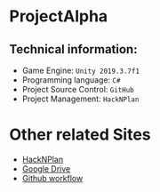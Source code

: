 # ProjectAlpha
## Technical information: 
- Game Engine: `Unity 2019.3.7f1`
- Programming language: `C#`
- Project Source Control: `GitHub`
- Project Management: `HackNPlan`

# Other related Sites 
- [HackNPlan](https://app.hacknplan.com/p/117592/kanban?categoryId=0&boardId=305287)
- [Google Drive](https://drive.google.com/drive/folders/1oTQCZ6Nw042xRN5k68W_nSA-jS8qKp4-)
- [Github workflow](./Github_workflow.md)
